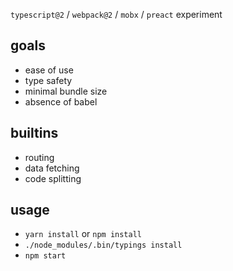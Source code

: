 `typescript@2` / `webpack@2` / `mobx` / `preact` experiment

## goals

- ease of use
- type safety
- minimal bundle size
- absence of babel

## builtins

- routing
- data fetching
- code splitting

## usage

- `yarn install` or `npm install`
- `./node_modules/.bin/typings install`
- `npm start`
